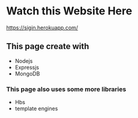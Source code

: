 # Watch this Website Here

https://sigin.herokuapp.com/

## This page create with

* Nodejs
* Expressjs
* MongoDB

### This page also uses some more libraries

* Hbs
* template engines
